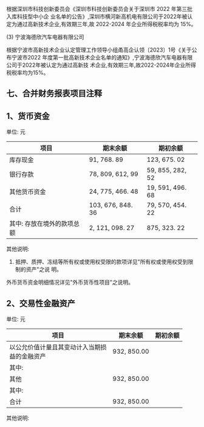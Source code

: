 根据深圳市科技创新委员会《深圳市科技创新委员会关于深圳市 2022 年第三批入库科技型中小企 业名单的公告》,深圳市横河新高机电有限公司于2022年被认定为通过高新技术企业,有效期三年,故 2022-2024 年企业所得税税率均为 15%。

(3) 宁波海德欣汽车电器有限公司

根据宁波市高新技术企业认定管理工作领导小组甬高企认领〔2023〕1号《关于公布宁波市2022 年度第一批高新技术企业名单的通知》,宁波海德欣汽车电器有限公司于2022年被认定为通过高新技 术企业,有效期三年,故2022-2024年企业所得税税率均为15%。

## 七、合并财务报表项目注释

## 1、货币资金

单位: 元

| 项目             | 期末余额              | 期初余额             |
|----------------|-------------------|------------------|
| 库存现金           | 91, 768. 89       | 123, 675. 02     |
| 银行存款           | 78, 809, 612, 99  | 59, 855, 282, 52 |
| 其他货币资金         | 24, 775, 466. 48  | 19, 591, 496. 68 |
| 合计             | 103, 676, 848. 36 | 79, 570, 454. 22 |
| 其中: 存放在境外的款项总额 | 2, 121, 098. 27   | 875, 323. 22     |

其他说明:

1. 抵押、质押、冻结等所有权或使用权受限的款项详见"所有权或使用权受到限制的资产"之说 明。

外币货币资金明细情况详见"外币货币性项目"之说明。

## 2、交易性金融资产

单位: 元

| 项目                         | 期末余额        | 期初余额 |
|----------------------------|-------------|------|
| 以公允价值计量且其变动计入当期损<br>益的金融资产 | 932, 850.00 |      |
| 其中:                        |             |      |
| 其他                         | 932, 850.00 |      |
| 其中:                        |             |      |
| 合计                         | 932, 850.00 |      |

其他说明: